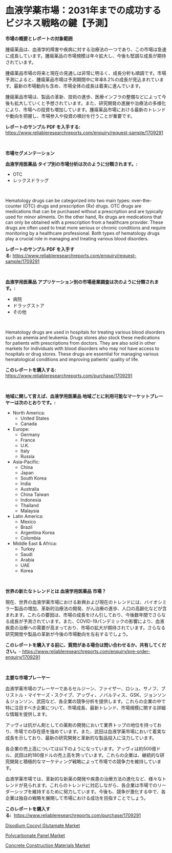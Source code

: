 <p><h1>血液学薬市場：2031年までの成功するビジネス戦略の鍵【予測】</h1></p><p><strong>市場の概要とレポートの対象範囲</strong></p>
<p><p>腫瘍薬品は、血液学的障害や疾病に対する治療法の一つであり、この市場は急速に成長しています。腫瘍薬品の市場規模は年々拡大し、今後も堅調な成長が期待されています。</p><p>腫瘍薬品市場の将来と現在の見通しは非常に明るく、成長分析も順調です。市場予測によると、腫瘍薬品市場は予測期間中に年率8.2%の成長が見込まれています。最新の市場動向も含め、市場全体の成長は着実に進んでいます。</p><p>腫瘍薬品市場は、製品の革新、技術の進歩、医療インフラの整備などによって今後も拡大していくと予想されています。また、研究開発の進展や治療法の多様化により、市場への投資も増加しています。腫瘍薬品市場における最新のトレンドや動向を把握し、市場参入や投資の検討を行うことが重要です。</p></p>
<p><strong>レポートのサンプル PDF を入手する:</strong> <a href="https://www.reliableresearchreports.com/enquiry/request-sample/1709291">https://www.reliableresearchreports.com/enquiry/request-sample/1709291</a></p>
<p>&nbsp;</p>
<p><strong>市場セグメンテーション</strong></p>
<p><strong>血液学用医薬品 タイプ別の市場分析は次のように分類されます。:</strong></p>
<p><ul><li>OTC</li><li>レックスドラッグ</li></ul></p>
<p>&nbsp;</p>
<p><p>Hematology drugs can be categorized into two main types: over-the-counter (OTC) drugs and prescription (Rx) drugs. OTC drugs are medications that can be purchased without a prescription and are typically used for minor ailments. On the other hand, Rx drugs are medications that can only be obtained with a prescription from a healthcare provider. These drugs are often used to treat more serious or chronic conditions and require monitoring by a healthcare professional. Both types of hematology drugs play a crucial role in managing and treating various blood disorders.</p></p>
<p><strong>レポートのサンプル PDF を入手する:</strong>&nbsp;<a href="https://www.reliableresearchreports.com/enquiry/request-sample/1709291">https://www.reliableresearchreports.com/enquiry/request-sample/1709291</a></p>
<p>&nbsp;</p>
<p><strong> 血液学用医薬品 アプリケーション別の市場産業調査は次のように分類されます。:</strong></p>
<p><ul><li>病院</li><li>ドラッグストア</li><li>その他</li></ul></p>
<p>&nbsp;</p>
<p><p>Hematology drugs are used in hospitals for treating various blood disorders such as anemia and leukemia. Drugs stores also stock these medications for patients with prescriptions from doctors. They are also sold in other markets for individuals with blood disorders who may not have access to hospitals or drug stores. These drugs are essential for managing various hematological conditions and improving patients' quality of life.</p></p>
<p><strong>このレポートを購入する:</strong>&nbsp; <a href="https://www.reliableresearchreports.com/purchase/1709291">https://www.reliableresearchreports.com/purchase/1709291</a></p>
<p>&nbsp;</p>
<p><strong>地域に関して言えば、血液学用医薬品 地域ごとに利用可能なマーケットプレーヤーは次のとおりです。:</strong></p>
<p><ul>
    <li>
        North America:
        <ul>
            <li>United States</li>
            <li>Canada</li>
        </ul>
    </li>
    <li>
        Europe:
        <ul>
            <li>Germany</li>
            <li>France</li>
            <li>U.K.</li>
            <li>Italy</li>
            <li>Russia</li>
        </ul>
    </li>
    <li>
        Asia-Pacific:
        <ul>
            <li>China</li>
            <li>Japan</li>
            <li>South Korea</li>
            <li>India</li>
            <li>Australia</li>
            <li>China Taiwan</li>
            <li>Indonesia</li>
            <li>Thailand</li>
            <li>Malaysia</li>
        </ul>
    </li>
    <li>
        Latin America:
        <ul>
            <li>Mexico</li>
            <li>Brazil</li>
            <li>Argentina Korea</li>
            <li>Colombia</li>
        </ul>
    </li>
    <li>
        Middle East & Africa:
        <ul>
            <li>Turkey</li>
            <li>Saudi</li>
            <li>Arabia</li>
            <li>UAE</li>
            <li>Korea</li>
        </ul>
    </li>
    </ul></p>
<p>&nbsp;</p>
<p><strong>世界の新たなトレンドとは 血液学用医薬品 市場？</strong></p>
<p><p>現在、世界の血液学薬市場における新興および現在のトレンドには、バイオシミラー製品の増加、革新的治療法の開発、がん治療の進歩、人口の高齢化などが含まれます。これらの要因は、市場の成長をけん引しており、今後数年間でさらなる成長が予測されています。また、COVID-19パンデミックの影響により、血液疾患の治療への需要が高まっており、市場の拡大が期待されています。さらなる研究開発や製品の革新が今後の市場動向を左右するでしょう。</p></p>
<p><strong>このレポートを購入する前に、質問がある場合は問い合わせるか、共有してください。</strong>- <a href="https://www.reliableresearchreports.com/enquiry/pre-order-enquiry/1709291">https://www.reliableresearchreports.com/enquiry/pre-order-enquiry/1709291</a></p>
<p>&nbsp;</p>
<p><strong>主要な市場プレーヤー</strong></p>
<p><p>血液学薬市場のプレーヤーであるセルジーン、ファイザー、ロシュ、サノフ、ブリストル・マイヤーズ・スクイブ、アッヴィ、ノバルティス、GSK、ジョンソン＆ジョンソン、武田など、各企業の競争分析を提供します。これらの企業の中で特に注目すべき企業について、市場成長、最新トレンド、市場規模に関する詳細な情報を提供します。</p><p>アッヴィは抗がん剤としての薬剤の開発において業界トップの地位を持っており、市場での存在感を強めています。また、武田は血液学薬市場において着実な成長を示しており、最新の研究開発と革新的な製品投入に注力しています。</p><p>各企業の売上高については以下のようになっています。アッヴィは約500億ドル、武田は約180億ドルの売上高を誇っています。これらの企業は、継続的な研究開発と積極的なマーケティング戦略によって市場での競争力を維持しています。</p><p>血液学薬市場では、革新的な新薬の開発や疾患の治療方法の進化など、様々なトレンドが見られます。これらのトレンドに対応しながら、各企業は市場でのリーダーシップを維持するために努力しています。今後も、競争が激化する中で、各企業は独自の戦略を展開して市場における成功を目指すことでしょう。</p></p>
<p><strong>このレポートを購入する:</strong>&nbsp;&nbsp;<a href="https://www.reliableresearchreports.com/purchase/1709291">https://www.reliableresearchreports.com/purchase/1709291</a></p>
<p><p><a href="https://github.com/beatblasta/Market-Research-Report-List-2/blob/main/disodium-cocoyl-glutamate-market.md">Disodium Cocoyl Glutamate Market</a></p><p><a href="https://github.com/angelajermaine/Market-Research-Report-List-2/blob/main/polycarbonate-panel-market.md">Polycarbonate Panel Market</a></p><p><a href="https://github.com/shotows/Market-Research-Report-List-1/blob/main/concrete-construction-materials-market.md">Concrete Construction Materials Market</a></p></p>
